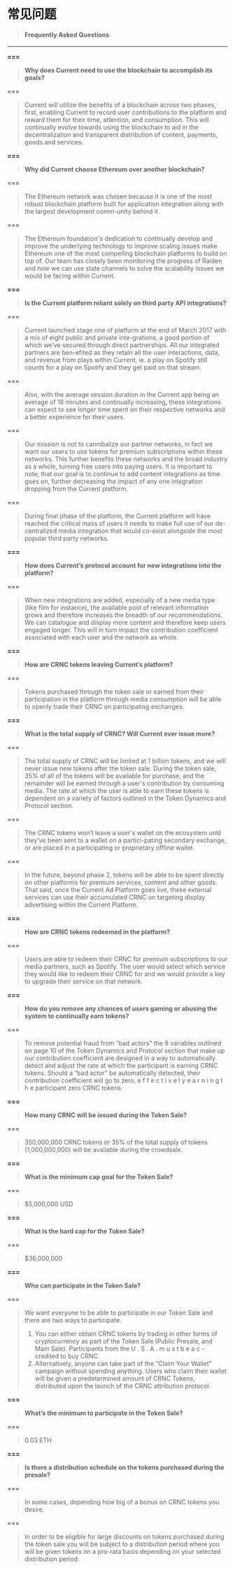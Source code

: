 # 常见问题

> #### Frequently Asked Questions

---

**===**

> **Why does Current need to use the blockchain to accomplish its goals?**

===

> Current will utilize the benefits of a blockchain across two phases, first, enabling Current to record user contributions to the platform and reward them for their time, attention, and consumption. This will continually evolve towards using the blockchain to aid in the decentralization and transparent distribution of content, payments, goods and services.

**===**

> **Why did Current choose Ethereum over another blockchain?**

===

> The Ethereum network was chosen because it is one of the most robust blockchain platform built for application integration along with the largest development comm-unity behind it.

===

> The Ethereum foundation's dedication to continually develop and improve the underlying technology to improve scaling issues make Ethereum one of the most compelling blockchain platforms to build on top of. Our team has closely been monitoring the progress of Raiden and how we can use state channels to solve the scalability issues we would be facing within Current.

**===**

> **Is the Current platform reliant solely on third party API integrations?**

===

> Current launched stage one of platform at the end of March 2017 with a mix of eight public and private inte-grations, a good portion of which we’ve secured through direct partnerships. All our integrated partners are ben-efited as they retain all the user interactions, data, and revenue from plays within Current, ie. a play on Spotify still counts for a play on Spotify and they get paid on that stream.

===

> Also, with the average session duration in the Current app being an average of 18 minutes and continually increasing, these integrations can expect to see longer time spent on their respective networks and a better experience for their users.

===

> Our mission is not to cannibalize our partner networks, in fact we want our users to use tokens for premium subscriptions within these networks. This further benefits these networks and the broad industry as a whole, turning free users into paying users. It is important to note, that our goal is to continue to add content integrations as time goes on, further decreasing the impact of any one integration dropping from the Current platform.

===

> During final phase of the platform, the Current platform will have reached the critical mass of users it needs to make full use of our de-centralized media integration that would co-exist alongside the most popular third party networks.

**===**

> **How does Current’s protocol account for new integrations into the platform?**

===

> When new integrations are added, especially of a new media type \(like film for instance\), the available pool of relevant information grows and therefore increases the breadth of our recommendations. We can catalogue and display more content and therefore keep users engaged longer. This will in turn impact the contribution coefficient associated with each user and the network as whole.

**===**

> **How are CRNC tokens leaving Current’s platform?**

===

> Tokens purchased through the token sale or earned from their participation in the platform through media consumption will be able to openly trade their CRNC on participating exchanges.

**===**

> **What is the total supply of CRNC? Will Current ever issue more?**

===

> The total supply of CRNC will be limited at 1 billion tokens, and we will never issue new tokens after the token sale. During the token sale, 35% of all of the tokens will be available for purchase, and the remainder will be earned through a user's contribution by consuming media. The rate at which the user is able to earn these tokens is dependent on a variety of factors outlined in the Token Dynamics and Protocol section.

===

> The CRNC tokens won’t leave a user's wallet on the ecosystem until they’ve been sent to a wallet on a partici-pating secondary exchange, or are placed in a participating or proprietary offline wallet.

===

> In the future, beyond phase 2, tokens will be able to be spent directly on other platforms for premium services, content and other goods. That said, once the Current Ad Platform goes live, these external services can use their accumulated CRNC on targeting display advertising within the Current Platform.

**===**

> **How are CRNC tokens redeemed in the platform?**

===

> Users are able to redeem their CRNC for premium subscriptions to our media partners, such as Spotify. The user would select which service they would like to redeem their CRNC for and we would provide a key to upgrade their service on that network.

**===**

> **How do you remove any chances of users gaming or abusing the system to continually earn tokens?**

===

> To remove potential fraud from “bad actors” the 8 variables outlined on page 10 of the Token Dynamics and Protocol section that make up our contribution coefficient are designed in a way to automatically detect and adjust the rate at which the participant is earning CRNC tokens. Should a “bad actor” be automatically detected, their contribution coefficient will go to zero, e f f e c t i v e l y e a r n i n g t h e participant zero CRNC tokens.

**===**

> **How many CRNC will be issued during the Token Sale?**

===

> 350,000,000 CRNC tokens or 35% of the total supply of tokens \(1,000,000,000\) will be available during the crowdsale.

**===**

> **What is the minimum cap goal for the Token Sale?**

===

> $5,000,000 USD

**===**

> **What is the hard cap for the Token Sale?**

===

> $36,000,000

**===**

> **Who can participate in the Token Sale?**

===

> We want everyone to be able to participate in our Token Sale and there are two ways to participate.
>
> 1. You can either obtain CRNC tokens by trading in other forms of cryptocurrency as part of the Token Sale \(Public Presale, and Main Sale\). Participants from the U . S . A . m u s t b e a c - credited to buy CRNC.
> 2. Alternatively, anyone can take part of the “Claim Your Wallet” campaign without spending anything. Users who claim their wallet will be given a predetermined amount of CRNC Tokens, distributed upon the launch of the CRNC attribution protocol.

**===**

> **What’s the minimum to participate in the Token Sale?**

===

> 0.03 ETH

**===**

> **Is there a distribution schedule on the tokens purchased during the presale?**

===

> In some cases, depending how big of a bonus on CRNC tokens you desire.

===

> In order to be eligible for large discounts on tokens purchased during the token sale you will be subject to a distribution period where you will be given tokens on a pro-rata basis depending on your selected distribution period.



